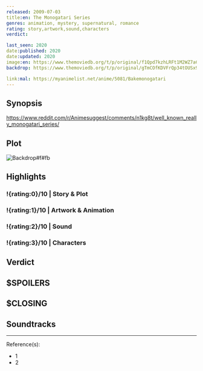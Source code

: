 ```yaml
---
released: 2009-07-03
title:en: The Monogatari Series
genres: animation, mystery, supernatural, romance
rating: story,artwork,sound,characters
verdict:

last_seen: 2020
date:published: 2020
date:updated: 2020
image:en: https://www.themoviedb.org/t/p/original/f1Qpd7kzhLRFt1M2WZ7aCvgbRY6.jpg
backdrop: https://www.themoviedb.org/t/p/original/gTmCOfKDVFrQp34tOUSx9qgd6LF.jpg

link:mal: https://myanimelist.net/anime/5081/Bakemonogatari
---
```



## Synopsis

<https://www.reddit.com/r/Animesuggest/comments/n1kg8t/well_known_really_monogatari_series/>

## Plot

![Backdrop#f#fb](https://www.themoviedb.org/t/p/original/jsK6AVtQ7ANFBWSN6MRjJZVRdzQ.jpg "Source: TMDB")

## Highlights

### !{rating:0}/10 | Story & Plot

### !{rating:1}/10 | Artwork & Animation

### !{rating:2}/10 | Sound

### !{rating:3}/10 | Characters

## Verdict

## $SPOILERS

## $CLOSING

## Soundtracks

***
Reference(s):

- 1
- 2
